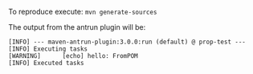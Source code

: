 To reproduce execute: `mvn generate-sources`


The output from the antrun plugin will be:

```plaintext
[INFO] --- maven-antrun-plugin:3.0.0:run (default) @ prop-test ---
[INFO] Executing tasks
[WARNING]      [echo] hello: FromPOM
[INFO] Executed tasks
```


